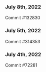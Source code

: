 ### July 8th, 2022

Commit #132830

### July 5th, 2022

Commit #314353


### July 4th, 2022

Commit #72281

